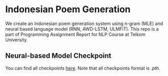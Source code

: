 # Indonesian Poem Generation
We create an Indonesian poem generation system using n-gram (MLE) and neural based language model (RNN, AWD-LSTM, ULMFiT). This repo is a part of Programming Assignment Report for NLP Course at Telkom University. 

## Neural-based Model Checkpoint
You can find all checkpoints [here](https://drive.google.com/drive/folders/1Dl9YZ1Vpy8rghfUUarqu3UmUXoejEnw6?usp=sharing). Note that all checkpoints format is .pth.
